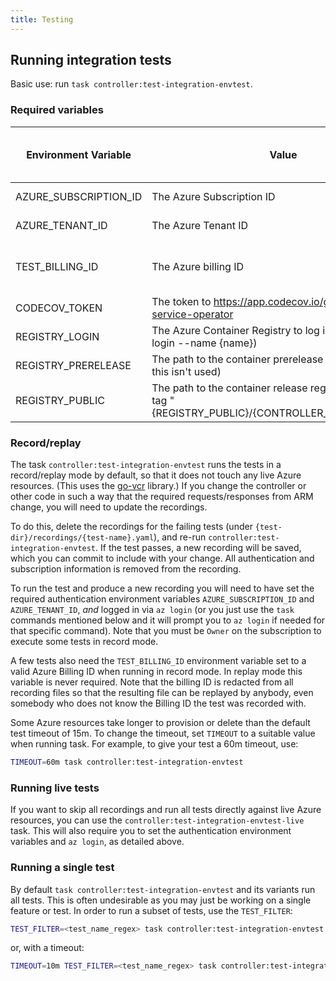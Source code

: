 ```yaml
---
title: Testing
---
```


## Running integration tests

Basic use: run `task controller:test-integration-envtest`.

### Required variables

| Environment Variable  | Value                                                                                                   | Needed for CI (Github Actions) | Needed for local testing                     |
|-----------------------|---------------------------------------------------------------------------------------------------------|--------------------------------|----------------------------------------------|
| AZURE_SUBSCRIPTION_ID | The Azure Subscription ID                                                                               | Yes                            | Yes (when recording)                         |
| AZURE_TENANT_ID       | The Azure Tenant ID                                                                                     | Yes                            | Yes (when recording)                         |
| TEST_BILLING_ID       | The Azure billing ID                                                                                    | No                             | Yes (when recording SubscriptionAlias tests) |
| CODECOV_TOKEN         | The token to <https://app.codecov.io/gh/Azure/azure-service-operator>                                   | Yes                            | No                                           |
| REGISTRY_LOGIN        | The Azure Container Registry to log in to (for az acr login --name {name})                              | Yes                            | No                                           |
| REGISTRY_PRERELEASE   | The path to the container prerelease registry (right now this isn't used)                               | No                             | No                                           |
| REGISTRY_PUBLIC       | The path to the container release registry, used in --tag "{REGISTRY_PUBLIC}/{CONTROLLER_DOCKER_IMAGE}" | No                             | No                                           |

### Record/replay

The task `controller:test-integration-envtest` runs the tests in a record/replay mode by default, so that it does not
touch any live Azure resources. (This uses the [go-vcr](https://github.com/dnaeon/go-vcr) library.) If you change the controller or other code in
such a way that the required requests/responses from ARM change, you will need to update the recordings.

To do this, delete the recordings for the failing tests (under `{test-dir}/recordings/{test-name}.yaml`), and re-run
`controller:test-integration-envtest`. If the test passes, a new recording will be saved, which you can commit to
include with your change. All authentication and subscription information is removed from the recording.

To run the test and produce a new recording you will need to have set the required authentication environment variables
`AZURE_SUBSCRIPTION_ID` and `AZURE_TENANT_ID`, _and_ logged in via `az login` (or you just use the `task` commands
mentioned below and it will prompt you to `az login` if needed for that specific command).
Note that you must be `Owner` on the subscription to execute some tests in record mode.

A few tests also need the `TEST_BILLING_ID` environment variable set to a valid Azure Billing ID when running in record mode.
In replay mode this variable is never required. Note that the billing ID is redacted from all recording files so that
the resulting file can be replayed by anybody, even somebody who does not know the Billing ID the test was recorded with.

Some Azure resources take longer to provision or delete than the default test timeout of 15m. To change the timeout,
set `TIMEOUT` to a suitable value when running task. For example, to give your test a 60m timeout, use:

``` bash
TIMEOUT=60m task controller:test-integration-envtest
```

### Running live tests

If you want to skip all recordings and run all tests directly against live Azure resources, you can use the
`controller:test-integration-envtest-live` task. This will also require you to set the authentication environment
variables and `az login`, as detailed above.

### Running a single test

By default `task controller:test-integration-envtest` and its variants run all tests. This is often undesirable
as you may just be working on a single feature or test. In order to run a subset of tests, use the `TEST_FILTER`:

```bash
TEST_FILTER=<test_name_regex> task controller:test-integration-envtest
```

or, with a timeout:

```bash
TIMEOUT=10m TEST_FILTER=<test_name_regex> task controller:test-integration-envtest
```
